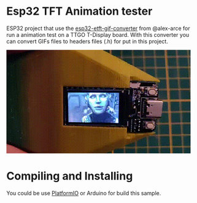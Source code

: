 
# Esp32 TFT Animation tester

ESP32 project that use the [esp32-etft-gif-converter](https://github.com/alex-arce/esp32-etft-gif-converter) from @alex-arce for run a animation test on a TTGO T-Display board. With this converter you can convert GIFs files to headers files (.h) for put in this project.

<a href="https://youtu.be/oDvRfWHtdpM" target="_blank"><img src="images/ttgo-tdisplay-demo.gif"></a>


# Compiling and Installing

You could be use [PlatformIO](http://platformio.org/) or Arduino for build this sample.
